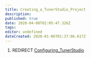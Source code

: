 ```yaml
---
title: Creating_a_TunerStudio_Project
description: 
published: true
date: 2020-04-08T02:05:47.326Z
tags: 
editor: undefined
dateCreated: 2020-01-06T01:37:06.617Z
---
```


1.  REDIRECT [Configuring_TunerStudio](Configuring_TunerStudio "wikilink")
